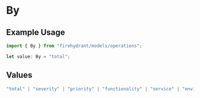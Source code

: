 # By

## Example Usage

```typescript
import { By } from "firehydrant/models/operations";

let value: By = "total";
```

## Values

```typescript
"total" | "severity" | "priority" | "functionality" | "service" | "environment" | "user" | "user_involvement"
```